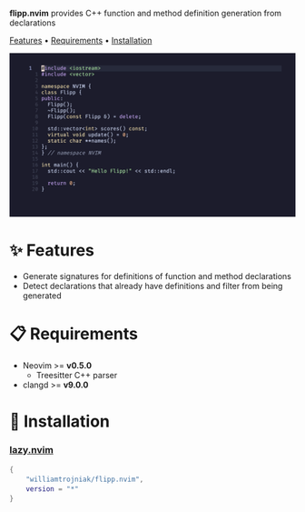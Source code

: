 **flipp.nvim** provides C++ function and method definition generation from declarations

[Features](#✨-features ) • [Requirements](#📋-requirements) • [Installation](#🔧-installation)

![demo](./demo/demo.gif)

# ✨ Features 

* Generate signatures for definitions of function and method declarations
* Detect declarations that already have definitions and filter from being generated

# 📋 Requirements 

* Neovim >= **v0.5.0**
    * Treesitter C++ parser
* clangd >= **v9.0.0**

# 🔧 Installation

### [lazy.nvim](https://github.com/folke/lazy.nvim)

```lua
{
    "williamtrojniak/flipp.nvim",
    version = "*"
}

```
